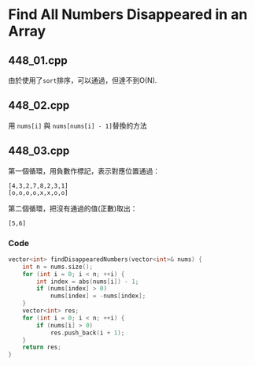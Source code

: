 # Find All Numbers Disappeared in an Array

## 448_01.cpp
由於使用了```sort```排序，可以通過，但達不到O(N).

## 448_02.cpp
用 ```nums[i]``` 與 ```nums[nums[i] - 1]```替換的方法

## 448_03.cpp
第一個循環，用負數作標記，表示對應位置通過：
```
[4,3,2,7,8,2,3,1]
[o,o,o,o,x,x,o,o]
```

第二個循環，把沒有通過的值(正數)取出：
```
[5,6]
```

### Code

```cpp
vector<int> findDisappearedNumbers(vector<int>& nums) {
    int n = nums.size();
    for (int i = 0; i < n; ++i) {
        int index = abs(nums[i]) - 1;
        if (nums[index] > 0)
            nums[index] = -nums[index];
    }
    vector<int> res;
    for (int i = 0; i < n; ++i) {
        if (nums[i] > 0)
            res.push_back(i + 1);
    }
    return res;
}
```
